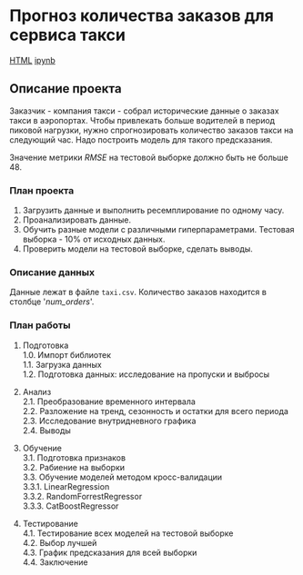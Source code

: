 # Прогноз количества заказов для сервиса такси

[HTML]() [ipynb]()

## Описание проекта

Заказчик - компания такси - собрал исторические данные о заказах такси в аэропортах. Чтобы привлекать больше водителей в период пиковой нагрузки, нужно спрогнозировать количество заказов такси на следующий час. Надо построить модель для такого предсказания.

Значение метрики *RMSE* на тестовой выборке должно быть не больше 48.

### План проекта

1. Загрузить данные и выполнить ресемплирование по одному часу.
2. Проанализировать данные.
3. Обучить разные модели с различными гиперпараметрами. Тестовая выборка - 10% от исходных данных.
4. Проверить модели на тестовой выборке, сделать выводы.

### Описание данных

Данные лежат в файле `taxi.csv`. Количество заказов находится в столбце '*num_orders*'.

### План работы
1. Подготовка<br/>
1.0. Импорт библиотек<br/>
1.1. Загрузка данных<br/>
1.2. Подготовка данных: исследование на пропуски и выбросы<br/>

2. Анализ<br/>
2.1. Преобразование временного интервала<br/>
2.2. Разложение на тренд, сезонность и остатки для всего периода<br/>
2.3. Исследование внутридневного графика<br/>
2.4. Выводы<br/>

3. Обучение<br/>
3.1. Подготовка признаков<br/>
3.2. Рабиение на выборки<br/>
3.3. Обучение моделей методом кросс-валидации<br/>
3.3.1. LinearRegression<br/>
3.3.2. RandomForrestRegressor<br/>
3.3.3. CatBoostRegressor<br/>

4. Тестирование<br/>
4.1. Тестирование всех моделей на тестовой выборке<br/>
4.2. Выбор лучшей<br/>
4.3. График предсказания для всей выборки<br/>
4.4. Заключение<br/>